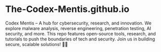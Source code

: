 # The-Codex-Mentis.github.io
Codex Mentis – A hub for cybersecurity, research, and innovation. We explore malware analysis, reverse engineering, penetration testing, AI security, and more. This repo features open-source tools, research, and tutorials to push the boundaries of tech and security. Join us in building secure, scalable solutions! 🔐🚀

